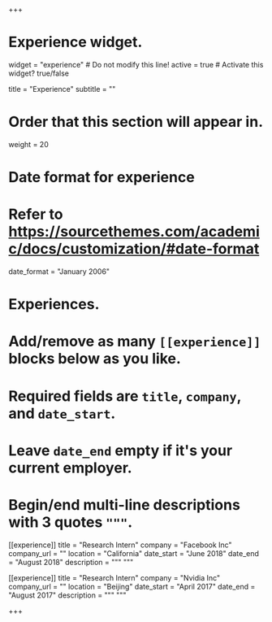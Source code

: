 +++
# Experience widget.
widget = "experience"  # Do not modify this line!
active = true  # Activate this widget? true/false

title = "Experience"
subtitle = ""

# Order that this section will appear in.
weight = 20

# Date format for experience
#   Refer to https://sourcethemes.com/academic/docs/customization/#date-format
date_format = "January 2006"

# Experiences.
#   Add/remove as many `[[experience]]` blocks below as you like.
#   Required fields are `title`, `company`, and `date_start`.
#   Leave `date_end` empty if it's your current employer.
#   Begin/end multi-line descriptions with 3 quotes `"""`.
[[experience]]
  title = "Research Intern"
  company = "Facebook Inc"
  company_url = ""
  location = "California"
  date_start = "June 2018"
  date_end = "August 2018"
  description = """
  """

[[experience]]
  title = "Research Intern"
  company = "Nvidia Inc"
  company_url = ""
  location = "Beijing"
  date_start = "April 2017"
  date_end = "August 2017"
  description = """
  """

+++

